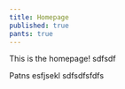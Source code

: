 ```yaml
---
title: Homepage
published: true
pants: true
---
```


This is the homepage! sdfsdf

Patns esfjsekl sdfsdfsfdfs
